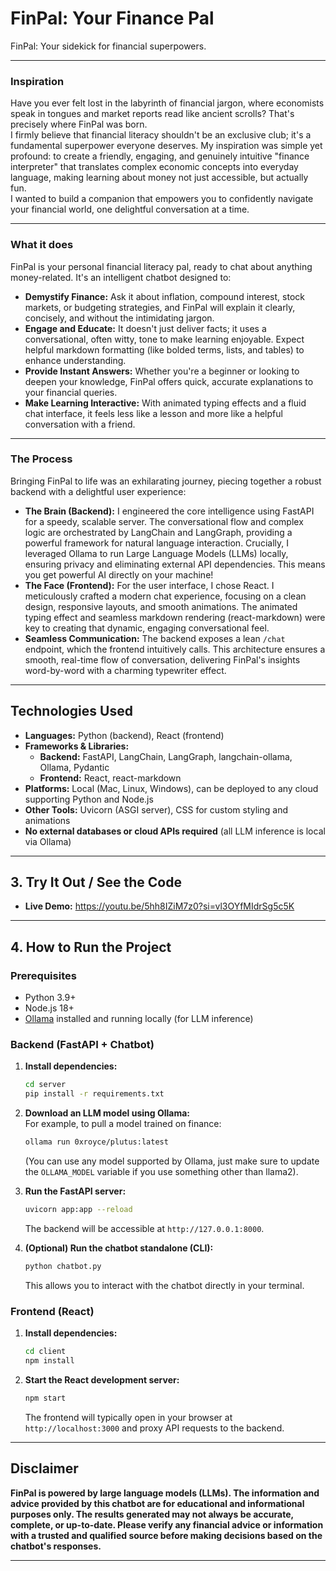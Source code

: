 # FinPal: Your Finance Pal  
FinPal: Your sidekick for financial superpowers.

---

### Inspiration

Have you ever felt lost in the labyrinth of financial jargon, where economists speak in tongues and market reports read like ancient scrolls? That's precisely where FinPal was born.  
I firmly believe that financial literacy shouldn't be an exclusive club; it's a fundamental superpower everyone deserves. My inspiration was simple yet profound: to create a friendly, engaging, and genuinely intuitive "finance interpreter" that translates complex economic concepts into everyday language, making learning about money not just accessible, but actually fun.  
I wanted to build a companion that empowers you to confidently navigate your financial world, one delightful conversation at a time.

---

### What it does

FinPal is your personal financial literacy pal, ready to chat about anything money-related. It's an intelligent chatbot designed to:

- **Demystify Finance:** Ask it about inflation, compound interest, stock markets, or budgeting strategies, and FinPal will explain it clearly, concisely, and without the intimidating jargon.
- **Engage and Educate:** It doesn't just deliver facts; it uses a conversational, often witty, tone to make learning enjoyable. Expect helpful markdown formatting (like bolded terms, lists, and tables) to enhance understanding.
- **Provide Instant Answers:** Whether you're a beginner or looking to deepen your knowledge, FinPal offers quick, accurate explanations to your financial queries.
- **Make Learning Interactive:** With animated typing effects and a fluid chat interface, it feels less like a lesson and more like a helpful conversation with a friend.

---

### The Process

Bringing FinPal to life was an exhilarating journey, piecing together a robust backend with a delightful user experience:

- **The Brain (Backend):** I engineered the core intelligence using FastAPI for a speedy, scalable server. The conversational flow and complex logic are orchestrated by LangChain and LangGraph, providing a powerful framework for natural language interaction. Crucially, I leveraged Ollama to run Large Language Models (LLMs) locally, ensuring privacy and eliminating external API dependencies. This means you get powerful AI directly on your machine!
- **The Face (Frontend):** For the user interface, I chose React. I meticulously crafted a modern chat experience, focusing on a clean design, responsive layouts, and smooth animations. The animated typing effect and seamless markdown rendering (react-markdown) were key to creating that dynamic, engaging conversational feel.
- **Seamless Communication:** The backend exposes a lean `/chat` endpoint, which the frontend intuitively calls. This architecture ensures a smooth, real-time flow of conversation, delivering FinPal's insights word-by-word with a charming typewriter effect.

---

## Technologies Used

- **Languages:** Python (backend), React (frontend)
- **Frameworks & Libraries:**
  - **Backend:** FastAPI, LangChain, LangGraph, langchain-ollama, Ollama, Pydantic
  - **Frontend:** React, react-markdown
- **Platforms:** Local (Mac, Linux, Windows), can be deployed to any cloud supporting Python and Node.js
- **Other Tools:** Uvicorn (ASGI server), CSS for custom styling and animations
- **No external databases or cloud APIs required** (all LLM inference is local via Ollama)

---

## 3. Try It Out / See the Code

- **Live Demo:** https://youtu.be/5hh8IZiM7z0?si=vl3OYfMIdrSg5c5K

---

## 4. How to Run the Project

### Prerequisites

- Python 3.9+
- Node.js 18+
- [Ollama](https://ollama.com/) installed and running locally (for LLM inference)

### Backend (FastAPI + Chatbot)

1. **Install dependencies:**
   ```bash
   cd server
   pip install -r requirements.txt
   ```
2. **Download an LLM model using Ollama:**  
   For example, to pull a model trained on finance:
   ```bash
   ollama run 0xroyce/plutus:latest
   ```
   (You can use any model supported by Ollama, just make sure to update the `OLLAMA_MODEL` variable if you use something other than llama2).

3. **Run the FastAPI server:**
   ```bash
   uvicorn app:app --reload
   ```
   The backend will be accessible at `http://127.0.0.1:8000`.

4. **(Optional) Run the chatbot standalone (CLI):**
   ```bash
   python chatbot.py
   ```
   This allows you to interact with the chatbot directly in your terminal.

### Frontend (React)

1. **Install dependencies:**
   ```bash
   cd client
   npm install
   ```
2. **Start the React development server:**
   ```bash
   npm start
   ```
   The frontend will typically open in your browser at `http://localhost:3000` and proxy API requests to the backend.

---

## Disclaimer

**FinPal is powered by large language models (LLMs). The information and advice provided by this chatbot are for educational and informational purposes only. The results generated may not always be accurate, complete, or up-to-date. Please verify any financial advice or information with a trusted and qualified source before making decisions based on the chatbot's responses.**

---
